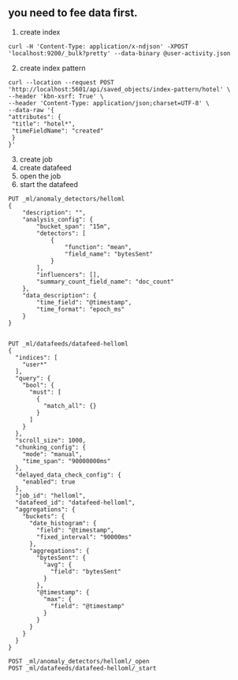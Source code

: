 ## you need to fee data first.


1. create index

`curl -H 'Content-Type: application/x-ndjson' -XPOST 'localhost:9200/_bulk?pretty' --data-binary @user-activity.json`

2. create index pattern

```
curl --location --request POST 'http://localhost:5601/api/saved_objects/index-pattern/hotel' \
--header 'kbn-xsrf: True' \
--header 'Content-Type: application/json;charset=UTF-8' \
--data-raw '{
"attributes": {
 "title": "hotel*",
 "timeFieldName": "created"
 }
}'
```
3. create job
4. create datafeed
5. open the job
6. start the datafeed


```
PUT _ml/anomaly_detectors/helloml
{
	"description": "",
	"analysis_config": {
		"bucket_span": "15m",
		"detectors": [
			{
				"function": "mean",
				"field_name": "bytesSent"
			}
		],
		"influencers": [],
		"summary_count_field_name": "doc_count"
	},
	"data_description": {
		"time_field": "@timestamp",
		"time_format": "epoch_ms"
	}
}


PUT _ml/datafeeds/datafeed-helloml
{
  "indices": [
    "user*"
  ],
  "query": {
    "bool": {
      "must": [
        {
          "match_all": {}
        }
      ]
    }
  },
  "scroll_size": 1000,
  "chunking_config": {
    "mode": "manual",
    "time_span": "90000000ms"
  },
  "delayed_data_check_config": {
    "enabled": true
  },
  "job_id": "helloml",
  "datafeed_id": "datafeed-helloml",
  "aggregations": {
    "buckets": {
      "date_histogram": {
        "field": "@timestamp",
        "fixed_interval": "90000ms"
      },
      "aggregations": {
        "bytesSent": {
          "avg": {
            "field": "bytesSent"
          }
        },
        "@timestamp": {
          "max": {
            "field": "@timestamp"
          }
        }
      }
    }
  }
}

POST _ml/anomaly_detectors/helloml/_open
POST _ml/datafeeds/datafeed-helloml/_start
```

